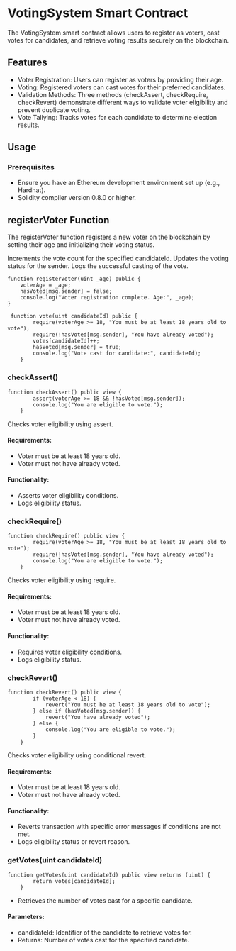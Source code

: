 # VotingSystem Smart Contract
The VotingSystem smart contract allows users to register as voters, cast votes for candidates, and retrieve voting results securely on the blockchain.

## Features

- Voter Registration: Users can register as voters by providing their age.
- Voting: Registered voters can cast votes for their preferred candidates.
- Validation Methods: Three methods (checkAssert, checkRequire, checkRevert) demonstrate different ways to validate voter eligibility and prevent duplicate voting.
- Vote Tallying: Tracks votes for each candidate to determine election results.
## Usage

### Prerequisites
- Ensure you have an Ethereum development environment set up (e.g., Hardhat).
- Solidity compiler version 0.8.0 or higher.

## registerVoter Function
The registerVoter function registers a new voter on the blockchain by setting their age and initializing their voting status.

Increments the vote count for the specified candidateId.
Updates the voting status for the sender.
Logs the successful casting of the vote.

```solidity
function registerVoter(uint _age) public {
    voterAge = _age;
    hasVoted[msg.sender] = false;
    console.log("Voter registration complete. Age:", _age);
}

 function vote(uint candidateId) public {
        require(voterAge >= 18, "You must be at least 18 years old to vote");
        require(!hasVoted[msg.sender], "You have already voted");
        votes[candidateId]++;
        hasVoted[msg.sender] = true;
        console.log("Vote cast for candidate:", candidateId);
    }
```
### checkAssert()

``` solidity
function checkAssert() public view {
        assert(voterAge >= 18 && !hasVoted[msg.sender]);
        console.log("You are eligible to vote.");
    }
```

Checks voter eligibility using assert.

#### Requirements:
- Voter must be at least 18 years old.
- Voter must not have already voted.

#### Functionality:

- Asserts voter eligibility conditions.
- Logs eligibility status.

### checkRequire()

```solidity
function checkRequire() public view {
        require(voterAge >= 18, "You must be at least 18 years old to vote");
        require(!hasVoted[msg.sender], "You have already voted");
        console.log("You are eligible to vote.");
    }
```

Checks voter eligibility using require.

#### Requirements:
- Voter must be at least 18 years old.
- Voter must not have already voted.
#### Functionality:
- Requires voter eligibility conditions.
- Logs eligibility status.

### checkRevert()

``` solidity
function checkRevert() public view {
        if (voterAge < 18) {
            revert("You must be at least 18 years old to vote");
        } else if (hasVoted[msg.sender]) {
            revert("You have already voted");
        } else {
            console.log("You are eligible to vote.");
        }
    }
```
Checks voter eligibility using conditional revert.

#### Requirements:
- Voter must be at least 18 years old.
- Voter must not have already voted.
#### Functionality:
- Reverts transaction with specific error messages if conditions are not met.
- Logs eligibility status or revert reason.

### getVotes(uint candidateId)

```solidity
function getVotes(uint candidateId) public view returns (uint) {
        return votes[candidateId];
    }
```

- Retrieves the number of votes cast for a specific candidate.

#### Parameters:
- candidateId: Identifier of the candidate to retrieve votes for.
- Returns: Number of votes cast for the specified candidate.


